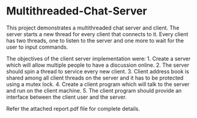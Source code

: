 # Multithreaded-Chat-Server
This project demonstrates a multithreaded chat server and client. The server starts a new thread for every client
that connects to it. Every client has two threads, one to listen to the server and one more to wait for the user 
to input commands.

The objectives of the client server implementation were:
1.
Create a server which will allow multiple people to have a discussion online.
2.
The server should spin a thread to service every new client.
3.
Client address book is shared among all client threads on the server and it has to be protected using a mutex lock.
4.
Create a client program which will talk to the server and run on the client machine.
5.
The client program should provide an interface between the client user and the server.

Refer the attached report.pdf file for complete details.
